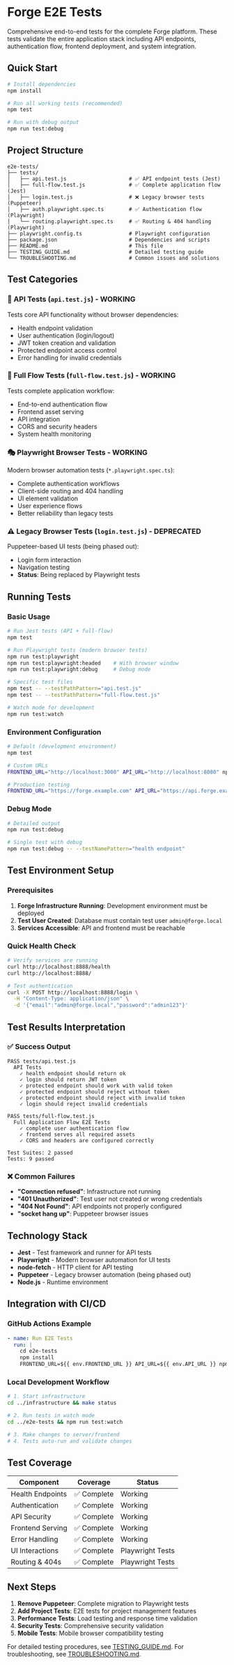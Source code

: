 # Forge E2E Tests

Comprehensive end-to-end tests for the complete Forge platform. These tests validate the entire application stack including API endpoints, authentication flow, frontend deployment, and system integration.

## Quick Start

```bash
# Install dependencies
npm install

# Run all working tests (recommended)
npm test

# Run with debug output
npm run test:debug
```

## Project Structure

```
e2e-tests/
├── tests/
│   ├── api.test.js                    # ✅ API endpoint tests (Jest)
│   ├── full-flow.test.js              # ✅ Complete application flow (Jest)
│   ├── login.test.js                  # ❌ Legacy browser tests (Puppeteer)
│   ├── auth.playwright.spec.ts        # ✅ Authentication flow (Playwright)
│   └── routing.playwright.spec.ts     # ✅ Routing & 404 handling (Playwright)
├── playwright.config.ts               # Playwright configuration
├── package.json                       # Dependencies and scripts
├── README.md                          # This file
├── TESTING_GUIDE.md                   # Detailed testing guide
└── TROUBLESHOOTING.md                 # Common issues and solutions
```

## Test Categories

### 🚀 API Tests (`api.test.js`) - **WORKING**
Tests core API functionality without browser dependencies:
- Health endpoint validation
- User authentication (login/logout)
- JWT token creation and validation  
- Protected endpoint access control
- Error handling for invalid credentials

### 🔄 Full Flow Tests (`full-flow.test.js`) - **WORKING**
Tests complete application workflow:
- End-to-end authentication flow
- Frontend asset serving
- API integration
- CORS and security headers
- System health monitoring

### 🎭 Playwright Browser Tests - **WORKING**
Modern browser automation tests (`*.playwright.spec.ts`):
- Complete authentication workflows
- Client-side routing and 404 handling  
- UI element validation
- User experience flows
- Better reliability than legacy tests

### ⚠️ Legacy Browser Tests (`login.test.js`) - **DEPRECATED**
Puppeteer-based UI tests (being phased out):
- Login form interaction
- Navigation testing
- **Status**: Being replaced by Playwright tests

## Running Tests

### Basic Usage
```bash
# Run Jest tests (API + full-flow)
npm test

# Run Playwright tests (modern browser tests)
npm run test:playwright
npm run test:playwright:headed    # With browser window
npm run test:playwright:debug     # Debug mode

# Specific test files
npm test -- --testPathPattern="api.test.js"
npm test -- --testPathPattern="full-flow.test.js"

# Watch mode for development
npm run test:watch
```

### Environment Configuration
```bash
# Default (development environment)
npm test

# Custom URLs
FRONTEND_URL="http://localhost:3000" API_URL="http://localhost:8080" npm test

# Production testing
FRONTEND_URL="https://forge.example.com" API_URL="https://api.forge.example.com" npm test
```

### Debug Mode
```bash
# Detailed output
npm run test:debug

# Single test with debug
npm run test:debug -- --testNamePattern="health endpoint"
```

## Test Environment Setup

### Prerequisites
1. **Forge Infrastructure Running**: Development environment must be deployed
2. **Test User Created**: Database must contain test user `admin@forge.local`
3. **Services Accessible**: API and frontend must be reachable

### Quick Health Check
```bash
# Verify services are running
curl http://localhost:8888/health
curl http://localhost:8888/

# Test authentication
curl -X POST http://localhost:8888/login \
  -H "Content-Type: application/json" \
  -d '{"email":"admin@forge.local","password":"admin123"}'
```

## Test Results Interpretation

### ✅ Success Output
```
PASS tests/api.test.js
  API Tests
    ✓ health endpoint should return ok
    ✓ login should return JWT token
    ✓ protected endpoint should work with valid token
    ✓ protected endpoint should reject without token
    ✓ protected endpoint should reject with invalid token  
    ✓ login should reject invalid credentials

PASS tests/full-flow.test.js
  Full Application Flow E2E Tests
    ✓ complete user authentication flow
    ✓ frontend serves all required assets
    ✓ CORS and headers are configured correctly

Test Suites: 2 passed
Tests: 9 passed
```

### ❌ Common Failures
- **"Connection refused"**: Infrastructure not running
- **"401 Unauthorized"**: Test user not created or wrong credentials
- **"404 Not Found"**: API endpoints not properly configured
- **"socket hang up"**: Puppeteer browser issues

## Technology Stack

- **Jest** - Test framework and runner for API tests
- **Playwright** - Modern browser automation for UI tests
- **node-fetch** - HTTP client for API testing  
- **Puppeteer** - Legacy browser automation (being phased out)
- **Node.js** - Runtime environment

## Integration with CI/CD

### GitHub Actions Example
```yaml
- name: Run E2E Tests
  run: |
    cd e2e-tests
    npm install
    FRONTEND_URL=${{ env.FRONTEND_URL }} API_URL=${{ env.API_URL }} npm test
```

### Local Development Workflow
```bash
# 1. Start infrastructure
cd ../infrastructure && make status

# 2. Run tests in watch mode
cd ../e2e-tests && npm run test:watch

# 3. Make changes to server/frontend
# 4. Tests auto-run and validate changes
```

## Test Coverage

| Component        | Coverage   | Status           |
|------------------|------------|------------------|
| Health Endpoints | ✅ Complete | Working          |
| Authentication   | ✅ Complete | Working          |
| API Security     | ✅ Complete | Working          |
| Frontend Serving | ✅ Complete | Working          |
| Error Handling   | ✅ Complete | Working          |
| UI Interactions  | ✅ Complete | Playwright Tests |
| Routing & 404s   | ✅ Complete | Playwright Tests |

## Next Steps

1. **Remove Puppeteer**: Complete migration to Playwright tests  
2. **Add Project Tests**: E2E tests for project management features  
3. **Performance Tests**: Load testing and response time validation
4. **Security Tests**: Comprehensive security validation
5. **Mobile Tests**: Mobile browser compatibility testing

For detailed testing procedures, see [TESTING_GUIDE.md](TESTING_GUIDE.md).
For troubleshooting, see [TROUBLESHOOTING.md](TROUBLESHOOTING.md).